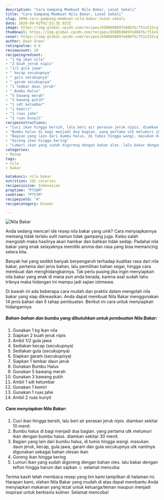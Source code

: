 ```yaml
---
description: "Cara Gampang Membuat Nila Bakar, Lezat Sekali"
title: "Cara Gampang Membuat Nila Bakar, Lezat Sekali"
slug: 2090-cara-gampang-membuat-nila-bakar-lezat-sekali
date: 2020-09-02T02:53:35.923Z
image: https://img-global.cpcdn.com/recipes/6580b98897e886fb/751x532cq70/nila-bakar-foto-resep-utama.jpg
thumbnail: https://img-global.cpcdn.com/recipes/6580b98897e886fb/751x532cq70/nila-bakar-foto-resep-utama.jpg
cover: https://img-global.cpcdn.com/recipes/6580b98897e886fb/751x532cq70/nila-bakar-foto-resep-utama.jpg
author: Dean Greer
ratingvalue: 4.6
reviewcount: 10
recipeingredient:
- "1 kg ikan nila"
- "2 buah jeruk nipis"
- "1/2 gula jawa"
- " kecap secukupnya"
- " gula secukupnya"
- " garam secukupnya"
- "1 lembar daun jeruk"
- " Bumbu Halus"
- "5 bawang merah"
- "3 bawang putih"
- "1 sdt ketumbar"
- "1 kemiri"
- "1 ruas jahe"
- "2 ruas kunyit"
recipeinstructions:
- "Cuci ikan hingga bersih, lalu beri air perasan jeruk nipis. diamkan sekitar 10 menit."
- "Bumbu halus di bagi menjadi dua bagian. yang pertama utk melumuri ikan dengan bumbu halus. diamkan sekitar 30 menit."
- "Bagian yang lain dari bumbu halus, di tumis hingga wangi. masukan daun jeruk, kecap, gula jawa, garam dan gula secukupnya utk nantinya digunakan sebagai bahan olesan ikan"
- "Goreng ikan hingga kering"
- "Lumuri ikan yang sudah digoreng dengan bahan oles. lalu bakar dengan teflon hingga harum dan sajikan ☺️ selamat mencoba"
categories:
- Resep
tags:
- nila
- bakar

katakunci: nila bakar 
nutrition: 192 calories
recipecuisine: Indonesian
preptime: "PT16M"
cooktime: "PT57M"
recipeyield: "4"
recipecategory: Dinner

---
```



![Nila Bakar](https://img-global.cpcdn.com/recipes/6580b98897e886fb/751x532cq70/nila-bakar-foto-resep-utama.jpg)

Anda sedang mencari ide resep nila bakar yang unik? Cara menyiapkannya memang tidak terlalu sulit namun tidak gampang juga. Kalau salah mengolah maka hasilnya akan hambar dan bahkan tidak sedap. Padahal nila bakar yang enak selayaknya memiliki aroma dan rasa yang bisa memancing selera kita.

Banyak hal yang sedikit banyak berpengaruh terhadap kualitas rasa dari nila bakar, pertama dari jenis bahan, lalu pemilihan bahan segar, hingga cara membuat dan menghidangkannya. Tak perlu pusing jika ingin menyiapkan nila bakar yang enak di mana pun anda berada, karena asal sudah tahu triknya maka hidangan ini mampu jadi sajian istimewa.




Di bawah ini ada beberapa cara mudah dan praktis dalam mengolah nila bakar yang siap dikreasikan. Anda dapat membuat Nila Bakar menggunakan 14 jenis bahan dan 5 tahap pembuatan. Berikut ini cara untuk menyiapkan hidangannya.

<!--inarticleads1-->

##### Bahan-bahan dan bumbu yang dibutuhkan untuk pembuatan Nila Bakar:

1. Gunakan 1 kg ikan nila
1. Siapkan 2 buah jeruk nipis
1. Ambil 1/2 gula jawa
1. Sediakan  kecap (secukupnya)
1. Sediakan  gula (secukupnya)
1. Siapkan  garam (secukupnya)
1. Siapkan 1 lembar daun jeruk
1. Gunakan  Bumbu Halus
1. Gunakan 5 bawang merah
1. Gunakan 3 bawang putih
1. Ambil 1 sdt ketumbar
1. Gunakan 1 kemiri
1. Gunakan 1 ruas jahe
1. Ambil 2 ruas kunyit




<!--inarticleads2-->

##### Cara menyiapkan Nila Bakar:

1. Cuci ikan hingga bersih, lalu beri air perasan jeruk nipis. diamkan sekitar 10 menit.
1. Bumbu halus di bagi menjadi dua bagian. yang pertama utk melumuri ikan dengan bumbu halus. diamkan sekitar 30 menit.
1. Bagian yang lain dari bumbu halus, di tumis hingga wangi. masukan daun jeruk, kecap, gula jawa, garam dan gula secukupnya utk nantinya digunakan sebagai bahan olesan ikan
1. Goreng ikan hingga kering
1. Lumuri ikan yang sudah digoreng dengan bahan oles. lalu bakar dengan teflon hingga harum dan sajikan ☺️ selamat mencoba




Terima kasih telah membaca resep yang tim kami tampilkan di halaman ini. Harapan kami, olahan Nila Bakar yang mudah di atas dapat membantu Anda menyiapkan makanan yang lezat untuk keluarga/teman maupun menjadi inspirasi untuk berbisnis kuliner. Selamat mencoba!
